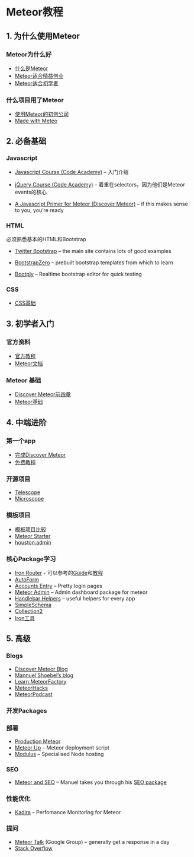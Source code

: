 # Meteor教程

## 1. 为什么使用Meteor

### Meteor为什么好

- [什么是Meteor](http://www.maiziedu.com/lesson/3446/)  
- [Meteor适合精益创业](http://www.manuel-schoebel.com/blog/meteorjs-the-perfect-match-for-lean-startups)
- [Meteor适合初学者](http://learn.meteorfactory.io/9-reasons-meteor-is-a-great-choice-for-beginners/)

### 什么项目用了Meteor
- [使用Meteor的初创公司](http://www.quora.com/Which-startups-use-Meteor-in-production)
- [Made with Meteo](http://madewith.meteor.com/)


## 2. 必备基础

### Javascript



- [Javascript Course (Code Academy)](http://www.codecademy.com/en/tracks/javascript) – 入门介绍


- [jQuery Course (Code Academy)](https://www.google.co.uk/search?q=codeacademy+jquery&oq=codeacademy+jquery&aqs=chrome..69i57l2j69i65l2j69i60l2.2892j0j4&sourceid=chrome&es_sm=119&ie=UTF-8) – 着重在selectors，因为他们是Meteor events的核心

- [A Javascript Primer for Meteor (Discover Meteor)](https://www.discovermeteor.com/blog/javascript-for-meteor/) – if this makes sense to you, you’re ready

### HTML

必须熟悉基本的HTML和Bootstrap

- [Twitter Bootstrap](http://getbootstrap.com/) – the main site contains lots of good examples


- [BootstrapZero](http://bootstrapzero.com/) – prebuilt bootstrap templates from which to learn


- [Bootply](http://www.bootply.com/) – Realtime bootstrap editor for quick testing

### CSS

- [CSS基础](http://www.w3schools.com/css/)



## 3. 初学者入门

### 官方资料

-  [官方教程](https://www.meteor.com/try)
-  [Meteor文档](http://docs.meteor.com/#/basic/)

### Meteor 基础

- [Discover Meteor前四章](http://zh.discovermeteor.com/)
- [Meteor基础](http://andrewscala.com/meteor/)



## 4. 中端进阶



### 第一个app

- [完成Discover Meteor](http://zh.discovermeteor.com/)
- [免费教程](http://meteortips.com/book/projects/)


### 开源项目

- [Telescope](https://github.com/TelescopeJS/Telescope)
- [Microscope](https://github.com/DiscoverMeteor/Microscope)


### 模板项目

- [模板项目比较](https://medium.com/things-i-did-and-learned-today/in-search-of-a-meteor-boilerplate-6f01fe5abfd1)
- [Meteor Starter](http://learn.meteorfactory.io/)
- [houston:admin](https://github.com/gterrono/houston)


### 核心Package学习

- [Iron Router](https://github.com/EventedMind/iron-router) - 可以参考的[Guide](https://github.com/EventedMind/iron-router/blob/devel/Guide.md)和[教程](http://manuel-schoebel.com/blog/iron-router-tutorial)
- [AutoForm](package-autoform.md)
- [Accounts Entry](https://github.com/Differential/accounts-entry) – Pretty login pages
- [Meteor Admin](http://meteorfactory.io/meteor-admin) – Admin dashboard package for meteor
- [Handlebar Helpers](https://github.com/raix/Meteor-handlebar-helpers) – useful helpers for every app
- [SimpleSchema](package-simple-schema.md)
- [Collection2](package-collection2.md)
- [Iron工具](https://github.com/wmzhai/issuetracker)


## 5. 高级

### Blogs
- [Discover Meteor Blog](https://www.discovermeteor.com/blog/)
- [Mannuel Shoebel’s blog](http://www.manuel-schoebel.com/blog)
- [Learn.MeteorFactory](http://learn.meteorfactory.io/)
- [MeteorHacks](https://meteorhacks.com/)
- [MeteorPodcast](http://www.meteorpodcast.com/)







### 开发Packages


### 部署

- [Production Meteor](https://meteorhacks.com/pro-meteor/)
- [Meteor Up](https://github.com/arunoda/meteor-up) – Meteor deployment script
- [Modulus](http://modulus.io/) – Specialised Node hosting


### SEO

- [Meteor and SEO](http://manuel-schoebel.com/blog/meteor-and-seo) – Manuel takes you through his [SEO package](https://github.com/DerMambo/ms-seo)

### 性能优化

- [Kadira](https://kadira.io/) – Perfomance Monitoring for Meteor


### 提问



- [Meteor Talk](https://groups.google.com/forum/#!forum/meteor-talk) (Google Group) – generally get a response in a day
- [Stack Overflow](http://stackoverflow.com/questions/tagged/meteor)